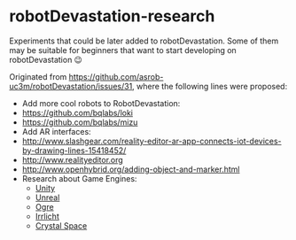 # robotDevastation-research
Experiments that could be later added to robotDevastation. Some of them may be suitable for beginners that want to start developing on robotDevastation :wink:

Originated from https://github.com/asrob-uc3m/robotDevastation/issues/31, where the following lines were proposed:

* Add more cool robots to RobotDevastation:
 * https://github.com/bqlabs/loki
 * https://github.com/bqlabs/mizu
* Add AR interfaces:
 * http://www.slashgear.com/reality-editor-ar-app-connects-iot-devices-by-drawing-lines-15418452/
 * http://www.realityeditor.org
 * http://www.openhybrid.org/adding-object-and-marker.html
* Research about Game Engines:
    * [Unity](http://www.unity3d.com/)
    * [Unreal](https://www.unrealengine.com/)
    * [Ogre](http://www.ogre3d.org/)
    * [Irrlicht](http://irrlicht.sourceforge.net/)
    * [Crystal Space](http://www.crystalspace3d.org/main/Main_Page)

